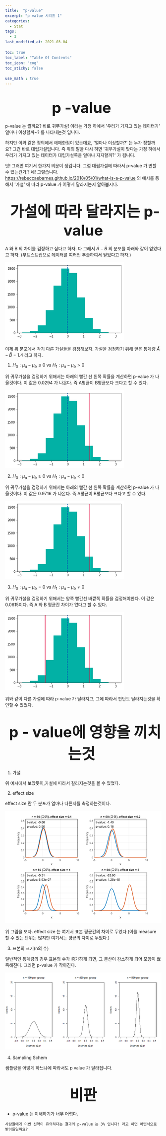 ```yaml
---
title:  "p-value"
excerpt: "p value 시리즈 1"
categories:
  - Stat
tags:
  - 3
last_modified_at: 2021-03-04

toc: true
toc_label: "Table Of Contents"
toc_icon: "cog"
toc_sticky: false

use_math : true
---
```




# <center><font size="16"> p -value </font></center>

p-value 는 뭘까요? 바로 귀무가설! 이라는 가정 하에서 '우리가 가지고 있는 데이터가' 얼마나 이상할까~? 를 나타내는것 입니다. 

하지만 이와 같은 정의에서 애매한점이 있는데요, '얼마나 이상할까?' 는 누가 정할까요? 그건 바로 대립가설입니다. 즉 위의 말을 다시 하면 '귀무가설이 맞다는 가정 하에서 우리가 가지고 있는 데이터가 대립가설쪽을 얼마나 지지할까?' 가 됩니다.

앗! 그러면 여기서 한가지 의문이 생깁니다. 그럼 대립가설에 따라서 p-value 가 변할 수 있는건가.? 네! 그렇습니다. <https://rebeccaebarnes.github.io/2018/05/01/what-is-a-p-value> 의 예시를 통해서 '가설' 에 따라 p-value 가 어떻게 달라지는지 알아봅시다.



# <center><font size="16"> 가설에 따라 달라지는 p-value</font></center>

A 와 B 의 차이를 검정하고 싶다고 하자. 다 그래서 $\bar{A} - \bar{B}$ 의 분포를 아래와 같이 얻었다고 하자.  (부트스트랩으로 데이터를 여러번 추출하여서 얻었다고 하자.)

![png](/assets/images/{Statistic}/2_1.png)

이제 위 분포에서 각기 다른 가설들을 검정해보자. 가설을 검정하기 위해 얻은 통계량 $\bar{A} - \bar{B}$  = 1.4 라고 하자. 

1. $H_0 : \mu_a - \mu_b \le 0$  vs $H_1 : \mu_a-\mu_b >0$

위 귀무가설을 검정하기 위해서는 아래의 빨간 선 왼쪽 확률을 계산하면 p-value 가 나올것이다. 이 값은 0.0294 가 나온다. 즉 A평균이 B평균보다 크다고 할 수 있다.

![png](/assets/images/{Statistic}/2_2.png)

2. $H_0 : \mu_a - \mu_b \ge 0$  vs $H_1 : \mu_a-\mu_b <0$

위 귀무가설을 검정하기 위해서는 아래의 빨간 선 왼쪽 확률을 계산하면 p-value 가 나올것이다. 이 값은 0.9716 가 나온다. 즉 A평균이 B평균보다 크다고 할 수 있다.

![png](/assets/images/{Statistic}/2_3.png)

3. $H_0 : \mu_a - \mu_b = 0$  vs $H_1 : \mu_a-\mu_b \not=0$

위 귀무가설을 검정하기 위해서는 양쪽 빨간선 바깥쪽 확률을 검정해야한다. 이 값은 0.0615이다. 즉 A 와 B 평균간 차이가 없다고 할 수 있다.

![png](/assets/images/{Statistic}/2_4.png)

위와 같이 다른 가설에 따라 p-value 가 달라지고, 그에 따라서 판단도 달라지는것을 확인할 수 있었다. 





# <center><font size="16"> p - value에 영향을 끼치는것 </font></center>

1. 가설

위 예시에서 보았듯이,가설에 따라서 갈라지는것을 볼 수 있었다.

2. effect size

effect size 란 두 분포가 얼마나 다른지를 측정하는것이다.

![png](/assets/images/{Statistic}/2_5.png)

위 그림을 보자. effect size 는 여기서 표본 평균간의 차이로 두었다.(이를 measure 할 수 있는 단위는 많지만 여기서는 평균의 차이로 두었다.)

3. 표본의 크기(n의 수)

일반적인 통계량의 경우 표본의 수가 증가하게 되면, 그 분산이 감소하게 되어 모양이 뾰족해진다. 그러면 p-value 가 작아진다. 

![png](/assets/images/{Statistic}/2_6.png)

4. Sampling Schem

샘플링을 어떻게 하느냐에 따라서도 p value 가 달라집니다.





# <center><font size="16">비판</font></center>

- p-value 는 이해하기가 너무 어렵다.

```
사람들에게 이번 신약이 유의하다는 결과의 p-value 는 3% 입니다! 라고 하면 어떤식으로 받아들일까요? 
```



